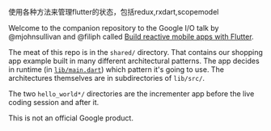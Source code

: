 使用各种方法来管理flutter的状态，包括redux,rxdart,scopemodel

Welcome to the companion repository to the Google I/O talk by
@mjohnsullivan and @filiph called [Build reactive mobile apps
with Flutter][session].

[session]: https://www.youtube.com/watch?v=RS36gBEp8OI

The meat of this repo is in the `shared/` directory. That contains our
shopping app example built in many different architectural patterns. The app
decides in runtime (in [`lib/main.dart`][libmain]) which pattern it's going
to use. The architectures themselves are in subdirectories of `lib/src/`.

[libmain]: https://github.com/filiph/state_experiments/blob/master/shared/lib/main.dart

The two `hello_world*/` directories are the incrementer app before
the live coding session and after it.

This is not an official Google product.
